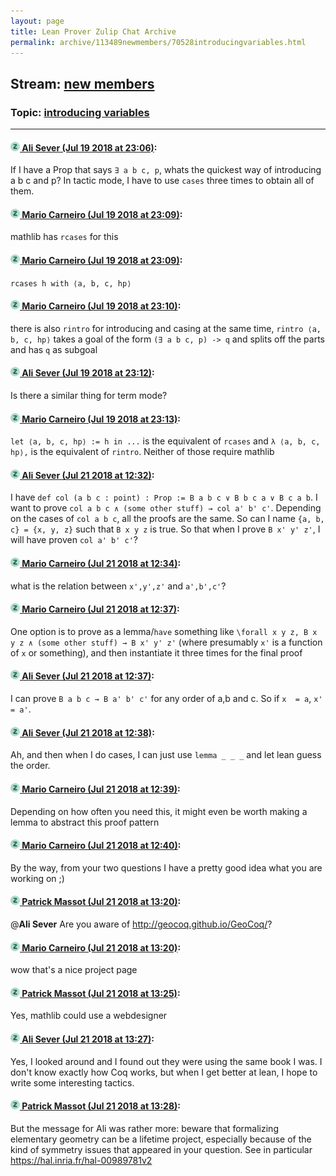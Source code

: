 ```yaml
---
layout: page
title: Lean Prover Zulip Chat Archive 
permalink: archive/113489newmembers/70528introducingvariables.html
---
```


## Stream: [new members](index.html)
### Topic: [introducing variables](70528introducingvariables.html)

---

#### [![Click to go to Zulip](../../assets/img/zulip2.png) Ali Sever (Jul 19 2018 at 23:06)](https://leanprover.zulipchat.com/#narrow/stream/113489-new%20members/topic/introducing%20variables/near/129956826):
If I have a Prop that says `∃ a b c, p`, whats the quickest way of introducing a b c and p? In tactic mode, I have to use `cases` three times to obtain all of them.

#### [![Click to go to Zulip](../../assets/img/zulip2.png) Mario Carneiro (Jul 19 2018 at 23:09)](https://leanprover.zulipchat.com/#narrow/stream/113489-new%20members/topic/introducing%20variables/near/129957010):
mathlib has `rcases` for this

#### [![Click to go to Zulip](../../assets/img/zulip2.png) Mario Carneiro (Jul 19 2018 at 23:09)](https://leanprover.zulipchat.com/#narrow/stream/113489-new%20members/topic/introducing%20variables/near/129957025):
`rcases h with ⟨a, b, c, hp⟩`

#### [![Click to go to Zulip](../../assets/img/zulip2.png) Mario Carneiro (Jul 19 2018 at 23:10)](https://leanprover.zulipchat.com/#narrow/stream/113489-new%20members/topic/introducing%20variables/near/129957121):
there is also `rintro` for introducing and casing at the same time, `rintro ⟨a, b, c, hp⟩` takes a goal of the form `(∃ a b c, p) -> q` and splits off the parts and has `q` as subgoal

#### [![Click to go to Zulip](../../assets/img/zulip2.png) Ali Sever (Jul 19 2018 at 23:12)](https://leanprover.zulipchat.com/#narrow/stream/113489-new%20members/topic/introducing%20variables/near/129957266):
Is there a similar thing for term mode?

#### [![Click to go to Zulip](../../assets/img/zulip2.png) Mario Carneiro (Jul 19 2018 at 23:13)](https://leanprover.zulipchat.com/#narrow/stream/113489-new%20members/topic/introducing%20variables/near/129957292):
`let ⟨a, b, c, hp⟩ := h in ...` is the equivalent of `rcases` and `λ ⟨a, b, c, hp⟩,` is the equivalent of `rintro`. Neither of those require mathlib

#### [![Click to go to Zulip](../../assets/img/zulip2.png) Ali Sever (Jul 21 2018 at 12:32)](https://leanprover.zulipchat.com/#narrow/stream/113489-new%20members/topic/introducing%20variables/near/130049223):
I have `def col (a b c : point) : Prop := B a b c ∨ B b c a ∨ B c a b`. I want to prove `col a b c ∧ (some other stuff) → col a' b' c'`. Depending on the cases of `col a b c`, all the proofs are the same. So can I name `{a, b, c} = {x, y, z}` such that `B x y z` is true. So that when I prove `B x' y' z'`,  I will have proven `col a' b' c'`?

#### [![Click to go to Zulip](../../assets/img/zulip2.png) Mario Carneiro (Jul 21 2018 at 12:34)](https://leanprover.zulipchat.com/#narrow/stream/113489-new%20members/topic/introducing%20variables/near/130049272):
what is the relation between `x',y',z'` and `a',b',c'`?

#### [![Click to go to Zulip](../../assets/img/zulip2.png) Mario Carneiro (Jul 21 2018 at 12:37)](https://leanprover.zulipchat.com/#narrow/stream/113489-new%20members/topic/introducing%20variables/near/130049324):
One option is to prove as a lemma/`have` something like `\forall x y z, B x y z ∧ (some other stuff) → B x' y' z'` (where presumably `x'` is a function of `x` or something), and then instantiate it three times for the final proof

#### [![Click to go to Zulip](../../assets/img/zulip2.png) Ali Sever (Jul 21 2018 at 12:37)](https://leanprover.zulipchat.com/#narrow/stream/113489-new%20members/topic/introducing%20variables/near/130049325):
I can prove `B a b c → B a' b' c'` for any order of a,b and c. So if `x  = a`, `x' = a'`.

#### [![Click to go to Zulip](../../assets/img/zulip2.png) Ali Sever (Jul 21 2018 at 12:38)](https://leanprover.zulipchat.com/#narrow/stream/113489-new%20members/topic/introducing%20variables/near/130049374):
Ah, and then when I do cases, I can just use `lemma _ _ _` and let lean guess the order.

#### [![Click to go to Zulip](../../assets/img/zulip2.png) Mario Carneiro (Jul 21 2018 at 12:39)](https://leanprover.zulipchat.com/#narrow/stream/113489-new%20members/topic/introducing%20variables/near/130049381):
Depending on how often you need this, it might even be worth making a lemma to abstract this proof pattern

#### [![Click to go to Zulip](../../assets/img/zulip2.png) Mario Carneiro (Jul 21 2018 at 12:40)](https://leanprover.zulipchat.com/#narrow/stream/113489-new%20members/topic/introducing%20variables/near/130049389):
By the way, from your two questions I have a pretty good idea what you are working on ;)

#### [![Click to go to Zulip](../../assets/img/zulip2.png) Patrick Massot (Jul 21 2018 at 13:20)](https://leanprover.zulipchat.com/#narrow/stream/113489-new%20members/topic/introducing%20variables/near/130050497):
@**Ali Sever** Are you aware of http://geocoq.github.io/GeoCoq/?

#### [![Click to go to Zulip](../../assets/img/zulip2.png) Mario Carneiro (Jul 21 2018 at 13:20)](https://leanprover.zulipchat.com/#narrow/stream/113489-new%20members/topic/introducing%20variables/near/130050501):
wow that's a nice project page

#### [![Click to go to Zulip](../../assets/img/zulip2.png) Patrick Massot (Jul 21 2018 at 13:25)](https://leanprover.zulipchat.com/#narrow/stream/113489-new%20members/topic/introducing%20variables/near/130050605):
Yes, mathlib could use a webdesigner

#### [![Click to go to Zulip](../../assets/img/zulip2.png) Ali Sever (Jul 21 2018 at 13:27)](https://leanprover.zulipchat.com/#narrow/stream/113489-new%20members/topic/introducing%20variables/near/130050654):
Yes, I looked around and I found out they were using the same book I was. I don't know exactly how Coq works, but when I get better at lean, I hope to write some interesting tactics.

#### [![Click to go to Zulip](../../assets/img/zulip2.png) Patrick Massot (Jul 21 2018 at 13:28)](https://leanprover.zulipchat.com/#narrow/stream/113489-new%20members/topic/introducing%20variables/near/130050695):
But the message for Ali was rather more: beware that formalizing elementary geometry can be a lifetime project, especially because of the kind of symmetry issues that appeared in your question. See in particular https://hal.inria.fr/hal-00989781v2

